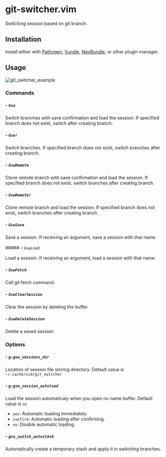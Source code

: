 # git-switcher.vim  

Switching session based on git branch.  

## Installation  

Install either with [Pathogen](https://github.com/tpope/vim-pathogen), [Vundle](https://github.com/gmarik/Vundle.vim), [NeoBundle](https://github.com/Shougo/neobundle.vim), or other plugin manager.  

## Usage  

![git_switcher_example](https://raw.githubusercontent.com/wiki/ToruIwashita/git-switcher.vim/images/git_switcher_example_new.gif)  

### Commands  

##### - `Gsw`  

Switch branches with save confirmation and load the session. If specified branch does not exist, switch after creating branch.  

##### - `Gsw!`  

Switch branches. If specified branch does not exist, switch branches after creating branch.  

##### - `GswRemote`  

Clone remote branch with save confirmation and load the session. If specified branch does not exist, switch branches after creating branch.  

##### - `GswRemote!`  

Clone remote branch and load the session. If specified branch does not exist, switch branches after creating branch.  

##### - `GswSave`  

Save a session. If receiving an argument, save a session with that name.  

#####・`GswLoad`  

Load a session. If receiving an argument, load a session with that name.  

##### - `GswFetch`  

Call git fetch command.  

##### - `GswClearSession`  

Clear the session by deleting the buffer.  

##### - `GswDeleteSession`  

Delete a saved session.  

### Options  

##### - `g:gsw_sessions_dir`  

Location of session file storing directory. Default value is `~/.cache/vim/git_switcher`  

##### - `g:gsw_session_autoload`  

Load the session automaticaly when you open no name buffer. Default value is `no`  

 - `yes`: Automatic loading immediately.  
 - `confirm`: Automatic loading after confirming.  
 - `no`: Disable automatic loading.  

##### - `gsw_switch_autostash`  

Automatically create a temporary stash and apply it in switching branches.  
